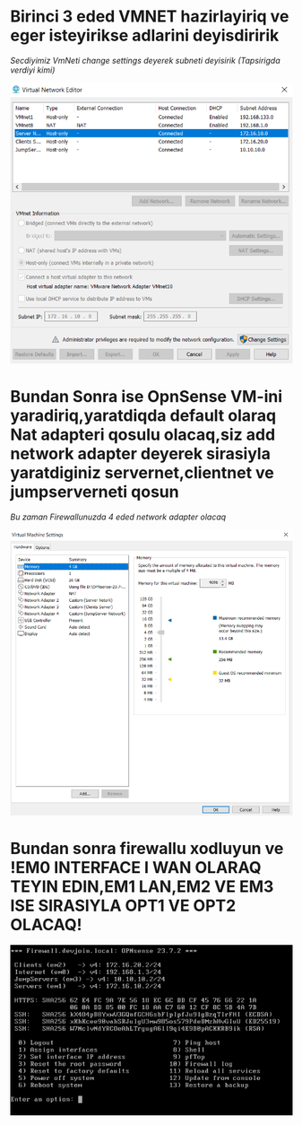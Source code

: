 # Birinci 3 eded VMNET hazirlayiriq ve eger isteyirikse adlarini deyisdiririk

_Secdiyimiz VmNeti change settings deyerek subneti deyisirik *(Tapsirigda verdiyi kimi)*_

![VmNet](vmnet.png)

# Bundan Sonra ise OpnSense VM-ini yaradiriq,yaratdiqda default olaraq Nat adapteri qosulu olacaq,siz add network adapter deyerek sirasiyla yaratdiginiz servernet,clientnet ve jumpserverneti qosun

_Bu zaman Firewallunuzda 4 eded network adapter olacaq_

![FirewallSettings](firewallsettings.png)

# Bundan sonra firewallu xodluyun ve !EM0 INTERFACE I WAN OLARAQ TEYIN EDIN,EM1 LAN,EM2 VE EM3 ISE SIRASIYLA OPT1 VE OPT2 OLACAQ!

![FirewallSettings](net.png)
